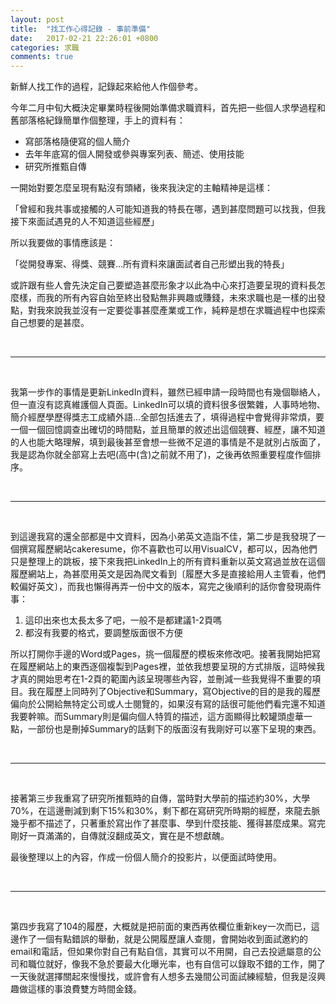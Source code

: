 ```yaml
---
layout: post
title:  "找工作心得記錄 - 事前準備"
date:   2017-02-21 22:26:01 +0800
categories: 求職
comments: true
---
```


新鮮人找工作的過程，記錄起來給他人作個參考。

今年二月中旬大概決定畢業時程後開始準備求職資料，首先把一些個人求學過程和舊部落格紀錄簡單作個整理，手上的資料有：

- 寫部落格隨便寫的個人簡介
- 去年年底寫的個人開發或參與專案列表、簡述、使用技能
- 研究所推甄自傳

一開始對要怎麼呈現有點沒有頭緒，後來我決定的主軸精神是這樣：

「曾經和我共事或接觸的人可能知道我的特長在哪，遇到甚麼問題可以找我，但我接下來面試遇見的人不知道這些經歷」

所以我要做的事情應該是：

「從開發專案、得獎、競賽...所有資料來讓面試者自己形塑出我的特長」

或許跟有些人會先決定自己要塑造甚麼形象才以此為中心來打造要呈現的資料長怎麼樣，而我的所有內容自始至終出發點無非興趣或賺錢，未來求職也是一樣的出發點，對我來說我並沒有一定要從事甚麼產業或工作，純粹是想在求職過程中也探索自己想要的是甚麼。


<br />

---

<br />


我第一步作的事情是更新LinkedIn資料，雖然已經申請一段時間也有幾個聯絡人，但一直沒有認真維護個人頁面。LinkedIn可以填的資料很多很繁雜，人事時地物、簡介經歷學歷得獎志工成績外語...全部包括進去了，填得過程中會覺得非常煩，要一個一個回憶調查出確切的時間點，並且簡單的敘述出這個競賽、經歷，讓不知道的人也能大略理解，填到最後甚至會想一些微不足道的事情是不是就別占版面了，我是認為你就全部寫上去吧(高中(含)之前就不用了)，之後再依照重要程度作個排序。


<br />

---

<br />


到這邊我寫的還全部都是中文資料，因為小弟英文造詣不佳，第二步是我發現了一個撰寫履歷網站cakeresume，你不喜歡也可以用VisualCV，都可以，因為他們只是整理上的跳板，接下來我把LinkedIn上的所有資料重新以英文寫過並放在這個履歷網站上，為甚麼用英文是因為爬文看到〔履歷大多是直接給用人主管看，他們較偏好英文〕，而我也懶得再弄一份中文的版本，寫完之後順利的話你會發現兩件事：

1. 這印出來也太長太多了吧，一般不是都建議1-2頁嗎
2. 都沒有我要的格式，要調整版面很不方便

所以打開你手邊的Word或Pages，挑一個履歷的模板來修改吧。接著我開始把寫在履歷網站上的東西逐個複製到Pages裡，並依我想要呈現的方式排版，這時候我才真的開始思考在1-2頁的範圍內該呈現哪些內容，並刪減一些我覺得不重要的項目。我在履歷上同時列了Objective和Summary，寫Objective的目的是我的履歷偏向於公開給無特定公司或人士閱覽的，如果沒有寫的話很可能他們看完還不知道我要幹嘛。而Summary則是偏向個人特質的描述，這方面顯得比較罐頭虛華一點，一部份也是刪掉Summary的話剩下的版面沒有我剛好可以塞下呈現的東西。


<br />

---

<br />


接著第三步我重寫了研究所推甄時的自傳，當時對大學前的描述約30%，大學70%，在這邊刪減到剩下15%和30%，剩下都在寫研究所時期的經歷，來龍去脈幾乎都不描述了，只著重於寫出作了甚麼事、學到什麼技能、獲得甚麼成果。寫完剛好一頁滿滿的，自傳就沒翻成英文，實在是不想獻醜。

最後整理以上的內容，作成一份個人簡介的投影片，以便面試時使用。


<br />

---

<br />


第四步我寫了104的履歷，大概就是把前面的東西再依欄位重新key一次而已，這邊作了一個有點錯誤的舉動，就是公開履歷讓人查閱，會開始收到面試邀約的email和電話，但如果你對自己有點自信，其實可以不用開，自己去投遞屬意的公司和職位就好，像我不急於要最大化曝光率，也有自信可以錄取不錯的工作，開了一天後就選擇關起來慢慢找，或許會有人想多去幾間公司面試練經驗，但我是沒興趣做這樣的事浪費雙方時間金錢。


